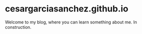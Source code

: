 # cesargarciasanchez.github.io
Welcome to my blog, where you can learn something about me.
In construction.
